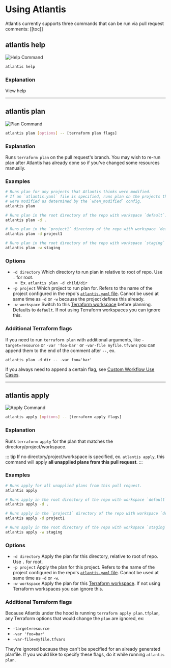 # Using Atlantis

Atlantis currently supports three commands that can be run via pull request comments:
[[toc]]

## atlantis help

![Help Command](./images/pr-comment-help.png)

```bash
atlantis help
```

### Explanation

View help

---

## atlantis plan

![Plan Command](./images/pr-comment-plan.png)

```bash
atlantis plan [options] -- [terraform plan flags]
```

### Explanation

Runs `terraform plan` on the pull request's branch. You may wish to re-run plan after Atlantis has already done
so if you've changed some resources manually.

### Examples

```bash
# Runs plan for any projects that Atlantis thinks were modified.
# If an `atlantis.yaml` file is specified, runs plan on the projects that
# were modified as determined by the `when_modified` config.
atlantis plan

# Runs plan in the root directory of the repo with workspace `default`.
atlantis plan -d .

# Runs plan in the `project1` directory of the repo with workspace `default`
atlantis plan -d project1

# Runs plan in the root directory of the repo with workspace `staging`
atlantis plan -w staging
```

### Options

- `-d directory` Which directory to run plan in relative to root of repo. Use `.` for root.
  - Ex. `atlantis plan -d child/dir`
- `-p project` Which project to run plan for. Refers to the name of the project configured in the repo's [`atlantis.yaml` file](repo-level-atlantis-yaml.html). Cannot be used at same time as `-d` or `-w` because the project defines this already.
- `-w workspace` Switch to this [Terraform workspace](https://www.terraform.io/docs/state/workspaces.html) before planning. Defaults to `default`. If not using Terraform workspaces you can ignore this.

### Additional Terraform flags

If you need to run `terraform plan` with additional arguments, like `-target=resource` or `-var 'foo-bar'` or `-var-file myfile.tfvars`
you can append them to the end of the comment after `--`, ex.

```
atlantis plan -d dir -- -var foo='bar'
```

If you always need to append a certain flag, see [Custom Workflow Use Cases](custom-workflows.html#adding-extra-arguments-to-terraform-commands).

---

## atlantis apply

![Apply Command](./images/pr-comment-apply.png)

```bash
atlantis apply [options] -- [terraform apply flags]
```

### Explanation

Runs `terraform apply` for the plan that matches the directory/project/workspace.

::: tip
If no directory/project/workspace is specified, ex. `atlantis apply`, this command will apply **all unapplied plans from this pull request**.
:::

### Examples

```bash
# Runs apply for all unapplied plans from this pull request.
atlantis apply

# Runs apply in the root directory of the repo with workspace `default`.
atlantis apply -d .

# Runs apply in the `project1` directory of the repo with workspace `default`
atlantis apply -d project1

# Runs apply in the root directory of the repo with workspace `staging`
atlantis apply -w staging
```

### Options

- `-d directory` Apply the plan for this directory, relative to root of repo. Use `.` for root.
- `-p project` Apply the plan for this project. Refers to the name of the project configured in the repo's [`atlantis.yaml` file](repo-level-atlantis-yaml.html). Cannot be used at same time as `-d` or `-w`.
- `-w workspace` Apply the plan for this [Terraform workspace](https://www.terraform.io/docs/state/workspaces.html). If not using Terraform workspaces you can ignore this.

### Additional Terraform flags

Because Atlantis under the hood is running `terraform apply plan.tfplan`, any Terraform options that would change the `plan` are ignored, ex:

- `-target=resource`
- `-var 'foo=bar'`
- `-var-file=myfile.tfvars`

They're ignored because they can't be specified for an already generated planfile.
If you would like to specify these flags, do it while running `atlantis plan`.
